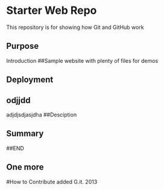 
# Starter Web Repo

This repository is for showing how Git and GitHub work

## Purpose

Introduction
##Sample website with plenty of files for demos


## Deployment

## odjjdd
adjdjsdjasjdha
##Desciption

## Summary

##END

## One more

#How to Contribute 
added 
G.it. 2013